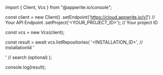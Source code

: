 import { Client, Vcs } from "@appwrite.io/console";

const client = new Client()
    .setEndpoint('https://cloud.appwrite.io/v1') // Your API Endpoint
    .setProject('<YOUR_PROJECT_ID>'); // Your project ID

const vcs = new Vcs(client);

const result = await vcs.listRepositories(
    '<INSTALLATION_ID>', // installationId
    '<SEARCH>' // search (optional)
);

console.log(result);
